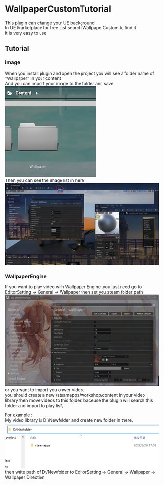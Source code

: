 # WallpaperCustomTutorial
This plugin can change your UE background \
In UE Marketplace for free just search WallpaperCustom to find it \
it is very easy to use 
## Tutorial
### image
When you install plugin and open the project you will see a folder name of "Wallpaper" in your content \
And you can import your image to the folder and save \
<img src="图片3.png"> \
Then you can see the image list in here \
<img src="Screenshot 2022-06-26 162116.png"> 
### WallpaperEngine
If you want to play video with Wallpaper Engine ,you just need go to EditorSetting -> General -> Wallpaper
then set you steam folder path \
<img src="Screenshot 2022-06-26 163354.png"> \
or you want to import you onwer video. \
you should create a new  /steamapps/workshop/content in your video library then move videos to this folder. baceuse the plugin will search this folder and import to play list\

For example : \
My video library is D:\Newfolder and create new folder in there. 
<img src="Screenshot 2022-06-26 170518.png"> \
then write path of D:/Newfolder to EditorSetting -> General -> Wallpaper -> Wallpaper Direction
